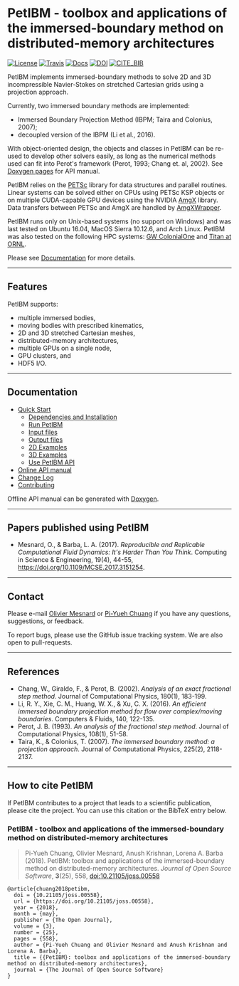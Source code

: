 # PetIBM - toolbox and applications of the immersed-boundary method on distributed-memory architectures

[![License](https://img.shields.io/badge/License-BSD%203--Clause-blue.svg)](https://github.com/barbagroup/PetIBM/raw/master/LICENSE)
[![Travis](https://img.shields.io/travis/barbagroup/PetIBM/develop.svg?logo=travis)](https://travis-ci.org/barbagroup/PetIBM)
[![Docs](https://img.shields.io/badge/docs-0.4-brightgreen.svg)](https://barbagroup.github.io/PetIBM)
[![DOI](https://img.shields.io/badge/JOSS-10.21105%2Fjoss.00558-brightgreen.svg)](https://doi.org/10.21105/joss.00558)
[![CITE_BIB](https://img.shields.io/badge/Cite%20PetIBM-bibtex-blue.svg)](https://www.doi2bib.org/bib/10.21105/joss.00558)

PetIBM implements immersed-boundary methods to solve 2D and 3D incompressible Navier-Stokes on stretched Cartesian grids using a projection approach.

Currently, two immersed boundary methods are implemented:

* Immersed Boundary Projection Method (IBPM; Taira and Colonius, 2007);
* decoupled version of the IBPM (Li et al., 2016).

With object-oriented design, the objects and classes in PetIBM can be re-used to develop other solvers easily, as long as the numerical methods used can fit into Perot's framework (Perot, 1993; Chang et. al, 2002). 
See [Doxygen pages](https://barbagroup.github.io/PetIBM/modules.html) for API manual.

PetIBM relies on the [PETSc](http://www.mcs.anl.gov/petsc/) library for data structures and parallel routines. 
Linear systems can be solved either on CPUs using PETSc KSP objects or on multiple CUDA-capable GPU devices using the NVIDIA [AmgX](https://github.com/NVIDIA/AMGX) library.
Data transfers between PETSc and AmgX are handled by [AmgXWrapper](https://github.com/barbagroup/AmgXWrapper).

PetIBM runs only on Unix-based systems (no support on Windows) and was last tested on Ubuntu 16.04, MacOS Sierra 10.12.6, and Arch Linux.
PetIBM was also tested on the following HPC systems: [GW ColonialOne](https://colonialone.gwu.edu/) and [Titan at ORNL](https://www.olcf.ornl.gov/titan/).

Please see [Documentation](#documentation) for more details.

---

## Features

PetIBM supports:
* multiple immersed bodies,
* moving bodies with prescribed kinematics,
* 2D and 3D stretched Cartesian meshes,
* distributed-memory architectures,
* multiple GPUs on a single node,
* GPU clusters, and
* HDF5 I/O.


---

## Documentation

* [Quick Start](doc/markdowns)
    * [Dependencies and Installation](doc/markdowns/installation.md)
    * [Run PetIBM](doc/markdowns/runpetibm.md)
    * [Input files](doc/markdowns/inputs.md)
    * [Output files](doc/markdowns/outputs.md)
    * [2D Examples](doc/markdowns/examples2d.md)
    * [3D Examples](doc/markdowns/examples3d.md)
    * [Use PetIBM API](doc/markdowns/usepetibmapi.md)
* [Online API manual](https://barbagroup.github.io/PetIBM)
* [Change Log](CHANGELOG.md)
* [Contributing](CONTRIBUTING.md)

Offline API manual can be generated with [Doxygen](http://www.stack.nl/~dimitri/doxygen/).

---

## Papers published using PetIBM

* Mesnard, O., & Barba, L. A. (2017). _Reproducible and Replicable Computational Fluid Dynamics: It's Harder Than You Think_. Computing in Science & Engineering, 19(4), 44-55, https://doi.org/10.1109/MCSE.2017.3151254.


---

## Contact

Please e-mail [Olivier Mesnard](mailto:mesnardo@gwu.edu) or [Pi-Yueh Chuang](mailto:pychuang@gwu.edu) if you have any questions, suggestions, or feedback.

To report bugs, please use the GitHub issue tracking system.
We are also open to pull-requests.

---

## References

* Chang, W., Giraldo, F., & Perot, B. (2002). *Analysis of an exact fractional step method*. Journal of Computational Physics, 180(1), 183-199.
* Li, R. Y., Xie, C. M., Huang, W. X., & Xu, C. X. (2016). *An efficient immersed boundary projection method for flow over complex/moving boundaries*. Computers & Fluids, 140, 122-135.
* Perot, J. B. (1993). *An analysis of the fractional step method*. Journal of Computational Physics, 108(1), 51-58.
* Taira, K., & Colonius, T. (2007). *The immersed boundary method: a projection approach*. Journal of Computational Physics, 225(2), 2118-2137.

---

## How to cite PetIBM

If PetIBM contributes to a project that leads to a scientific publication, please cite the project.
You can use this citation or the BibTeX entry below.

### PetIBM - toolbox and applications of the immersed-boundary method on distributed-memory architectures

> Pi-Yueh Chuang, Olivier Mesnard, Anush Krishnan, Lorena A. Barba (2018). PetIBM: toolbox and applications of the immersed-boundary method on distributed-memory architectures. _Journal of Open Source Software_, **3**(25), 558, [doi:10.21105/joss.00558](https://doi.org/10.21105/joss.00558) 

```console
@article{chuang2018petibm,
  doi = {10.21105/joss.00558},
  url = {https://doi.org/10.21105/joss.00558},
  year = {2018},
  month = {may},
  publisher = {The Open Journal},
  volume = {3},
  number = {25},
  pages = {558},
  author = {Pi-Yueh Chuang and Olivier Mesnard and Anush Krishnan and Lorena A. Barba},
  title = {{PetIBM}: toolbox and applications of the immersed-boundary method on distributed-memory architectures},
  journal = {The Journal of Open Source Software}
}
```
